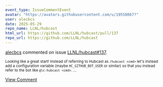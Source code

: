 ```yaml
---
event_type: IssueCommentEvent
avatar: "https://avatars.githubusercontent.com/u/19558067?"
user: alecbcs
date: 2025-05-29
repo_name: LLNL/hubcast
html_url: https://github.com/LLNL/hubcast/pull/137
repo_url: https://github.com/LLNL/hubcast
---
```


<a href='https://github.com/alecbcs' target='_blank'>alecbcs</a> commented on issue <a href='https://github.com/LLNL/hubcast/pull/137' target='_blank'>LLNL/hubcast#137</a>.

<small>Looking like a great start! Instead of referring to Hubcast as `/hubcast <cmd>` let's instead add a configuration variable (maybe `HC_GITHUB_BOT_USER` or similar) so that you instead refer to the bot like `@lc-hubcast <cmd>`. ...</small>

<a href='https://github.com/LLNL/hubcast/pull/137' target='_blank'>View Comment</a>